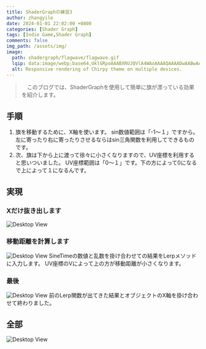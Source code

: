 ```yaml
---
title: ShaderGraphの練習3
author: zhangyile
date: 2024-01-01 22:02:00 +0800
categories: [Shader Graph]
tags: [Indie Game,Shader Graph]
comments: false
img_path: /assets/img/
image:
  path: shadergraph/flagwave/flagwave.gif
  lqip: data:image/webp;base64,UklGRpoAAABXRUJQVlA4WAoAAAAQAAAADwAABwAAQUxQSDIAAAARL0AmbZurmr57yyIiqE8oiG0bejIYEQTgqiDA9vqnsUSI6H+oAERp2HZ65qP/VIAWAFZQOCBCAAAA8AEAnQEqEAAIAAVAfCWkAALp8sF8rgRgAP7o9FDvMCkMde9PK7euH5M1m6VWoDXf2FkP3BqV0ZYbO6NA/VFIAAAA
  alt: Responsive rendering of Chirpy theme on multiple devices.
---
```


>　このブログでは、ShaderGraphを使用して簡単に旗が漂っている効果を紹介します。


## 手順
1. 旗を移動するために、X軸を使います。
sin数値範囲は「-1～１」ですから。
左に寄ったり右に寄ったりさせるならはsin三角関数を利用してできるものです。
2. 次、旗は下から上に渡って徐々に小さくなりますので、UV座標を利用すると思いついました。
UV座標範囲は「0～１」です。下の方によって0になるで上によって１になるんです。

## 実現
### Xだけ抜き出します
![Desktop View](shadergraph/flagwave/xasile.png)

### 移動距離を計算します
![Desktop View](shadergraph/flagwave/2.png)
SineTimeの数値と乱数を掛け合わせての結果をLerpメソッドに入力します。
UV座標のVによって上の方が移動距離が小さくなります。

### 最後
![Desktop View](shadergraph/flagwave/3.png)
前のLerp関数が出てきた結果とオブジェクトのX軸を掛け合わせて終わりました。


## 全部
![Desktop View](shadergraph/flagwave/4.png)
